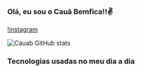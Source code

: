 ### Olá, eu sou o Cauã Bemfica!!✌️

[!instagram](https://img.shields.io/badge/Instagram-E4405F?style=for-the-badge&logo=instagram&logoColor=white(https://www.instagram.com/cauabemficaa/))

![Cauab GitHub stats](https://github-readme-stats.vercel.app/api?username=devCauab&show_icons=true&theme=dracula)


### Tecnologias usadas no meu dia a dia
